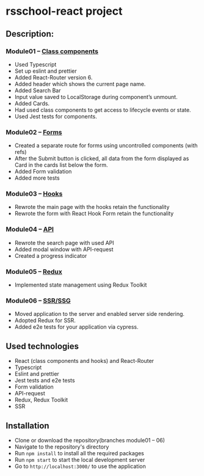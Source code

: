 # rsschool-react project

## Description:

### Module01 – [Class components]( https://github.com/EhlisN/rsschool-react/tree/module01)

* Used Typescript
* Set up eslint and prettier 
* Added React-Router version 6. 
* Added header which shows the current page name. 
* Added Search Bar
* Input value saved to LocalStorage during component’s unmount.
* Added Cards. 
* Had used class components to get access to lifecycle events or state. 
* Used Jest tests for components.

### Module02 – [Forms]( https://github.com/EhlisN/rsschool-react/tree/module02) 

* Created a separate route for forms using uncontrolled components (with refs)
* After the Submit button is clicked, all data from the form displayed as Card in the cards list below the form.
* Added Form validation
* Added more tests

### Module03 – [Hooks]( https://github.com/EhlisN/rsschool-react/tree/module03) 
* Rewrote the main page with the hooks retain the functionality 
* Rewrote the form with React Hook Form retain the functionality

### Module04 – [API]( https://github.com/EhlisN/rsschool-react/tree/module04) 

* Rewrote the search page with used API
* Added modal window with API-request
* Created a progress indicator

### Module05 – [Redux]( https://github.com/EhlisN/rsschool-react/tree/module05) 

* Implemented state management using Redux Toolkit

### Module06 – [SSR/SSG]( https://github.com/EhlisN/rsschool-react/tree/module06) 

* Moved application to the server and enabled server side rendering.
* Adopted Redux for SSR.
* Added e2e tests for your application via cypress.



## Used technologies

- React (class components and hooks) and React-Router
- Typescript
- Eslint and prettier
- Jest tests and e2e tests
- Form validation
- API-request
- Redux, Redux Toolkit
- SSR

## Installation

- Clone or download the repository(branches module01 – 06)
- Navigate to the repository's directory
- Run `npm install` to install all the required packages
- Run `npm start` to start the local development server
- Go to `http://localhost:3000/` to use the application
